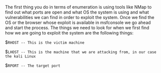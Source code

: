 The first thing you do in terms of enumeration is using tools like NMap to find out what ports are open and what OS the system is using and what vulnerabilities we can find in order to exploit the system. Once we find the OS or the browser whose exploit is available in msfconsole we go ahead and start the process. 
The things we need to look for when we first find how we are going to exploit the system are the following things: 

$`RHOST -- This is the victim machine` 

$`LHOST -- This is the machine that we are attacking from, in our case the kali Linux` 

$`RPORT -- The target port` 



